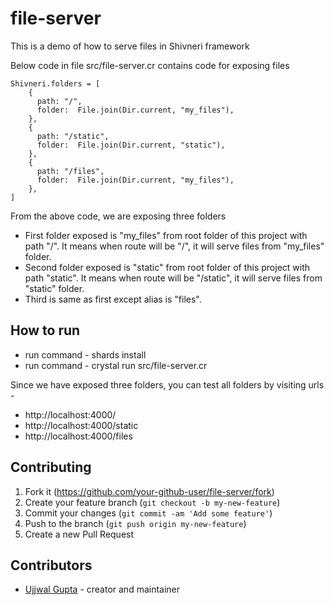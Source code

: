 # file-server

This is a demo of how to serve files in Shivneri framework

Below code in file src/file-server.cr contains code for exposing files 

```
Shivneri.folders = [
    {
      path: "/",
      folder:  File.join(Dir.current, "my_files"),
    },
    {
      path: "/static",
      folder:  File.join(Dir.current, "static"),
    },
    {
      path: "/files",
      folder:  File.join(Dir.current, "my_files"),
    },
]
```

From the above code, we are exposing three folders

* First folder exposed is "my_files" from root folder of this project with path "/". It means when route will be "/", it will serve files from "my_files" folder.
* Second folder exposed is "static" from root folder of this project with path "static". It means when route will be "/static", it will serve files from "static" folder.
* Third is same as first except alias is "files".

## How to run

* run command - shards install
* run command - crystal run src/file-server.cr

Since we have exposed three folders, you can test all folders by visiting urls - 

* http://localhost:4000/
* http://localhost:4000/static
* http://localhost:4000/files

## Contributing

1. Fork it (<https://github.com/your-github-user/file-server/fork>)
2. Create your feature branch (`git checkout -b my-new-feature`)
3. Commit your changes (`git commit -am 'Add some feature'`)
4. Push to the branch (`git push origin my-new-feature`)
5. Create a new Pull Request

## Contributors

- [Ujjwal Gupta](https://github.com/your-github-user) - creator and maintainer
